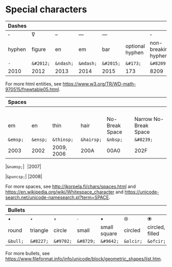 # Special characters

|Dashes|||||||
|:---|:---|:---|:---|:---|:---|:---|
|&dash;|&#2012;|&ndash;|&mdash;|&horbar;|&#173;|&#8209;|
|hyphen|figure|en|em|bar|optional hyphen|non-breaking hyphen|
|`-`|`&#2012;`|`&ndash;`|`&mdash;`|`&#2015;`|`&#173;`|`&#8209;`|
|2010|2012|2013|2014|2015|173|8209|

For more html entities, see <https://www.w3.org/TR/WD-math-970515/fnewtable05.html>.

|Spaces||||||
|:---|:---|:---|:---|:---|:---|
|&emsp;|&ensp;|&thinsp;|&hairsp;|&nbsp;|&#8239;|
|em|en|thin|hair|No-Break Space|Narrow No-Break Space|
|`&emsp;`|`&ensp;`|`&thinsp;`|`&hairsp;`|`&nbsp;`|`&#8239;`|
|2003|2002|2009, 2006|200A|00A0|202F|

|`&numsp;`|&numsp;|2007|

|`&puncsp;`|&puncsp;|2008|

For more spaces, see <http://jkorpela.fi/chars/spaces.html> and <https://en.wikipedia.org/wiki/Whitespace_character>
and <https://unicode-search.net/unicode-namesearch.pl?term=SPACE>.

|Bullets|||||||
|:---|:---|:---|:---|:---|:---|:---|
|&bull;|&#8227;|&#9702;|&#8729;|&#9642;|&olcir;|&ofcir;|
|round|triangle|circle|small|small square|circled|circled, filled|
|`&bull;`|`&#8227;`|`&#9702;`|`&#8729;`|`&#9642;`|`&olcir;`|`&ofcir;`|

For more bullets, see <https://www.fileformat.info/info/unicode/block/geometric_shapes/list.htm>.
